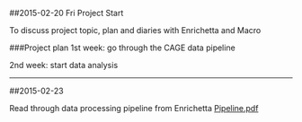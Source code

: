 ##2015-02-20 Fri
Project Start

To discuss project topic, plan and diaries with Enrichetta and Macro

###Project plan
1st week: go through the CAGE data pipeline

2nd week: start data analysis

-----------------------------

##2015-02-23

Read through data processing pipeline from Enrichetta
[Pipeline.pdf](https://github.com/phite/BB2490_Project/blob/master/Pipeline.pdf)
